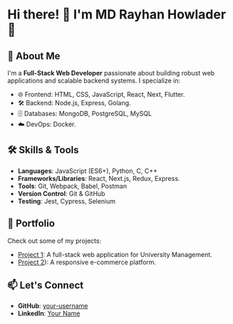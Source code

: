 # Hi there! 👋 I'm MD Rayhan Howlader 🚀

## 🌟 About Me
I'm a **Full-Stack Web Developer** passionate about building robust web applications and scalable backend systems. I specialize in:
- 🌐 Frontend: HTML, CSS, JavaScript, React, Next, Flutter.
- 🛠️ Backend: Node.js, Express, Golang.
- 🗄️ Databases: MongoDB, PostgreSQL, MySQL
- ☁️ DevOps: Docker.

## 🛠️ Skills & Tools
- **Languages**: JavaScript (ES6+), Python, C, C++
- **Frameworks/Libraries**: React, Next.js, Redux, Express.
- **Tools**: Git, Webpack, Babel, Postman
- **Version Control**: Git & GitHub
- **Testing**: Jest, Cypress, Selenium

## 💼 Portfolio
Check out some of my projects:
- [Project 1](https://keystone-client.vercel.app/en/master): A full-stack web application for University Management.
- [Project 2](https://safar7.netlify.app/)): A responsive e-commerce platform.

## 📫 Let's Connect
- **GitHub**: [your-username](https://github.com/mdrayhanhowlader)
- **LinkedIn**: [Your Name](https://linkedin.com/in/mdrayhanhowlader)




